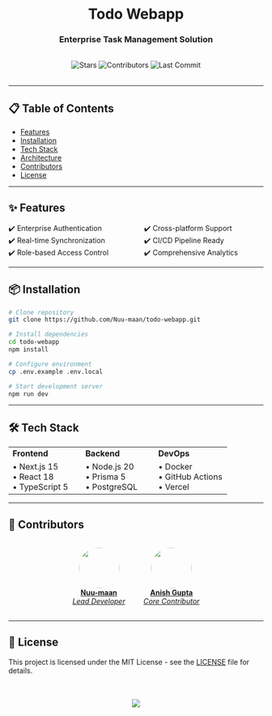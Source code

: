 <div align="center">
  <h1>Todo Webapp</h1>
  <h3>Enterprise Task Management Solution</h3>

  <div style="margin: 2rem 0;">
    <img src="https://img.shields.io/github/stars/Nuu-maan/todo-webapp?style=flat-square&logo=github&color=blue" alt="Stars">
    <img src="https://img.shields.io/github/contributors/Nuu-maan/todo-webapp?style=flat-square&logo=github" alt="Contributors">
    <img src="https://img.shields.io/github/last-commit/Nuu-maan/todo-webapp?style=flat-square&logo=github" alt="Last Commit">
  </div>
</div>

---

## 📋 Table of Contents
- [Features](#-features)
- [Installation](#-installation)
- [Tech Stack](#-tech-stack)
- [Architecture](#-architecture)
- [Contributors](#-contributors)
- [License](#-license)

---

## ✨ Features
<div style="columns: 2; column-gap: 2rem;">
  <div>
    ✔️ Enterprise Authentication<br>
    ✔️ Real-time Synchronization<br>
    ✔️ Role-based Access Control
  </div>
  <div>
    ✔️ Cross-platform Support<br>
    ✔️ CI/CD Pipeline Ready<br>
    ✔️ Comprehensive Analytics
  </div>
</div>

---

## 📦 Installation

```bash
# Clone repository
git clone https://github.com/Nuu-maan/todo-webapp.git

# Install dependencies
cd todo-webapp
npm install

# Configure environment
cp .env.example .env.local

# Start development server
npm run dev
```

---

## 🛠 Tech Stack
<table width="100%">
  <tr>
    <td width="33%"><strong>Frontend</strong></td>
    <td width="33%"><strong>Backend</strong></td>
    <td width="33%"><strong>DevOps</strong></td>
  </tr>
  <tr>
    <td>• Next.js 15<br>• React 18<br>• TypeScript 5</td>
    <td>• Node.js 20<br>• Prisma 5<br>• PostgreSQL</td>
    <td>• Docker<br>• GitHub Actions<br>• Vercel</td>
  </tr>
</table>

---

## 👥 Contributors
<div align="center">
  <div style="display: inline-block; margin: 1rem;">
    <a href="https://github.com/Nuu-maan">
      <img src="https://avatars.githubusercontent.com/Nuu-maan" width="80" style="border-radius:50%"><br>
      <strong>Nuu-maan</strong><br>
      <em>Lead Developer</em>
    </a>
  </div>
  
  <div style="display: inline-block; margin: 1rem;">
    <a href="https://github.com/anisvsc">
      <img src="https://avatars.githubusercontent.com/anisvsc" width="80" style="border-radius:50%"><br>
      <strong>Anish Gupta</strong><br>
      <em>Core Contributor</em>
    </a>
  </div>
</div>

---

## 📜 License
This project is licensed under the MIT License - see the [LICENSE](LICENSE) file for details.

<div align="center" style="margin-top: 3rem;">
  <a href="https://github.com/Nuu-maan/todo-webapp">
    <img src="https://img.shields.io/badge/VIEW_REPOSITORY-181717?style=for-the-badge&logo=github">
  </a>
</div>